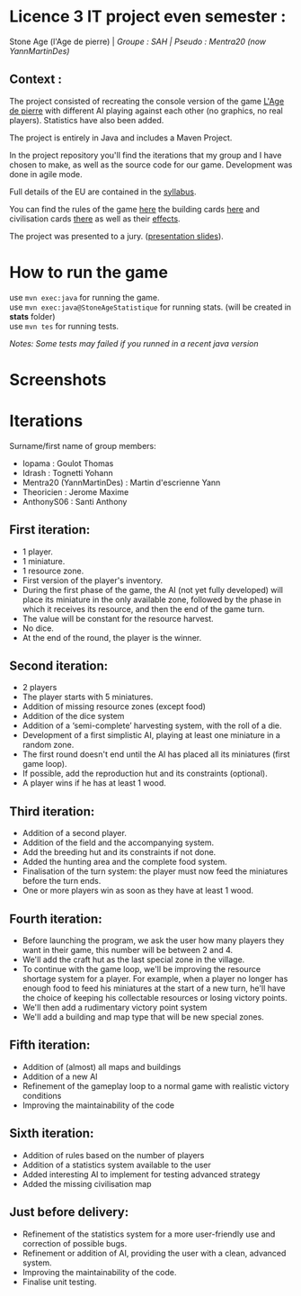 # Licence 3 IT project even semester : 
Stone Age (l'Age de pierre) | *Groupe : SAH | Pseudo : Mentra20 (now YannMartinDes)*

## Context : 
The project consisted of recreating the console version of the game [L'Age de pierre](https://www.philibertnet.com/fr/jeux-de-societe/8136-age-de-pierre-l--8435407629387.html) with different AI playing against each other (no graphics, no real players). Statistics have also been added.  

The project is entirely in Java and includes a Maven Project.  

In the project repository you'll find the iterations that my group and I have chosen to make, as well as the source code for our game. Development was done in agile mode.  

Full details of the EU are contained in the [syllabus](https://github.com/Mentra20/StoneAge/blob/master/doc/Syllabus.pdf).

You can find the rules of the game [here](/doc/lage-de-pierre-regle.pdf) the building cards [here](/doc/batiments.pdf) and civilisation cards [there](/doc/Cartecivilisation.pdf) as well as their [effects](/doc/description_card.pdf).  

The project was presented to a jury. ([presentation slides](/doc/DiaposPresentation.pdf)).
 

# How to run the game 
use `mvn exec:java` for running the game.  
use `mvn exec:java@StoneAgeStatistique` for running stats. (will be created in **stats** folder)  
use `mvn tes` for running tests.

_Notes: Some tests may failed if you runned in a recent java version_

# Screenshots 


# Iterations
  
Surname/first name of group members:   
- Iopama : Goulot Thomas  
- Idrash : Tognetti Yohann  
- Mentra20 (YannMartinDes) : Martin d'escrienne Yann  
- Theoricien : Jerome Maxime  
- AnthonyS06 : Santi Anthony  
  
## First iteration:        
- 1 player.      
- 1 miniature.    
- 1 resource zone.  
- First version of the player's inventory.  
- During the first phase of the game, the AI (not yet fully developed) will place its miniature in the only available zone, followed by the phase in which it receives its resource, and then the end of the game turn.  
- The value will be constant for the resource harvest.  
- No dice.  
- At the end of the round, the player is the winner.  
  
## Second iteration:  
- 2 players  
- The player starts with 5 miniatures.  
- Addition of missing resource zones (except food)  
- Addition of the dice system  
- Addition of a ‘semi-complete’ harvesting system, with the roll of a die.  
- Development of a first simplistic AI, playing at least one miniature in a random zone.  
- The first round doesn't end until the AI has placed all its miniatures (first game loop).  
- If possible, add the reproduction hut and its constraints (optional).  
- A player wins if he has at least 1 wood.  
  
## Third iteration:  
- Addition of a second player.  
- Addition of the field and the accompanying system.  
- Add the breeding hut and its constraints if not done.  
- Added the hunting area and the complete food system.  
- Finalisation of the turn system: the player must now feed the miniatures before the turn ends.  
- One or more players win as soon as they have at least 1 wood.  
  
## Fourth iteration:  
- Before launching the program, we ask the user how many players they want in their game, this number will be between 2 and 4.  
- We'll add the craft hut as the last special zone in the village.  
- To continue with the game loop, we'll be improving the resource shortage system for a player. For example, when a player no longer has enough food to feed his miniatures at the start of a new turn, he'll have the choice of keeping his collectable resources or losing victory points.  
- We'll then add a rudimentary victory point system  
- We'll add a building and map type that will be new special zones.  
  
## Fifth iteration:  
- Addition of (almost) all maps and buildings  
- Addition of a new AI  
- Refinement of the gameplay loop to a normal game with realistic victory conditions  
- Improving the maintainability of the code  
  
## Sixth iteration:  
- Addition of rules based on the number of players  
- Addition of a statistics system available to the user  
- Added interesting AI to implement for testing advanced strategy  
- Added the missing civilisation map  
  
## Just before delivery:  
- Refinement of the statistics system for a more user-friendly use and correction of possible bugs.  
- Refinement or addition of AI, providing the user with a clean, advanced system.  
- Improving the maintainability of the code.  
- Finalise unit testing.  

